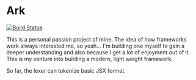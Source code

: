 # Ark
[![Build Status](https://travis-ci.org/DC-Developer/Ark.svg?branch=master)](https://travis-ci.org/DC-Developer/Ark)

This is a personal passion project of mine. The idea of how frameworks work always interested me, so yeah... I'm building one myself to gain a deeper understanding and also because I get a lot of enjoyment out of it. This is my venture into building a modern, light weight framework. 

So far, the lexer can tokenize basic JSX format.
